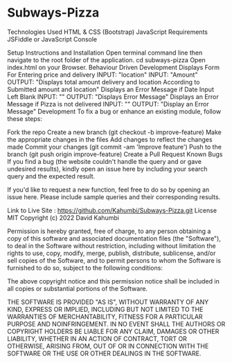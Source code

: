 # Subways-Pizza
Technologies Used
HTML & CSS (Bootstrap)
JavaScript
Requirements
JSFiddle or JavaScript Console

Setup Instructions and Installation
Open terminal command line then navigate to the root folder of the application. cd subways-pizza
Open index.html on your Browser.
Behaviour Driven Development
Displays Form For Entering price and delivery
INPUT: "location"
INPUT: "Amount"
OUTPUT: "Displays total amount delivery and location According to Submitted amount and location"
Displays an Error Message if Date Input Left Blank
INPUT: ""
OUTPUT: "Displays Error Message"
Displays an Error Message if Pizza is not delivered
INPUT: ""
OUTPUT: "Display an Error Message"
Development
To fix a bug or enhance an existing module, follow these steps:

Fork the repo
Create a new branch (git checkout -b improve-feature)
Make the appropriate changes in the files
Add changes to reflect the changes made
Commit your changes (git commit -am 'Improve feature')
Push to the branch (git push origin improve-feature)
Create a Pull Request
Known Bugs
If you find a bug (the website couldn't handle the query and or gave undesired results), kindly open an issue here by including your search query and the expected result.

If you'd like to request a new function, feel free to do so by opening an issue here. Please include sample queries and their corresponding results.

Link to Live Site : https://github.com/Kahumbi/Subways-Pizza.git
License
MIT Copyright (c) 2022 David Kahumbi

Permission is hereby granted, free of charge, to any person obtaining a copy of this software and associated documentation files (the "Software"), to deal in the Software without restriction, including without limitation the rights to use, copy, modify, merge, publish, distribute, sublicense, and/or sell copies of the Software, and to permit persons to whom the Software is furnished to do so, subject to the following conditions:

The above copyright notice and this permission notice shall be included in all copies or substantial portions of the Software.

THE SOFTWARE IS PROVIDED "AS IS", WITHOUT WARRANTY OF ANY KIND, EXPRESS OR IMPLIED, INCLUDING BUT NOT LIMITED TO THE WARRANTIES OF MERCHANTABILITY, FITNESS FOR A PARTICULAR PURPOSE AND NOINFRINGEMENT. IN NO EVENT SHALL THE AUTHORS OR COPYRIGHT HOLDERS BE LIABLE FOR ANY CLAIM, DAMAGES OR OTHER LIABILITY, WHETHER IN AN ACTION OF CONTRACT, TORT OR OTHERWISE, ARISING FROM, OUT OF OR IN CONNECTION WITH THE SOFTWARE OR THE USE OR OTHER DEALINGS IN THE SOFTWARE.